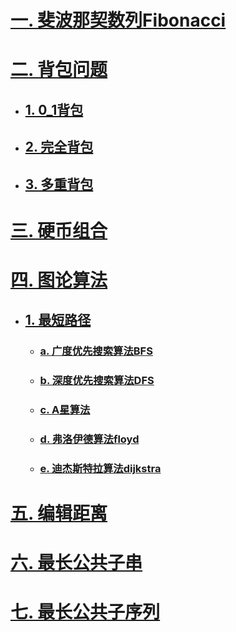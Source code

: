 
# [一. 斐波那契数列Fibonacci](https://github.com/Choven-Meng/Algorithms/blob/master/Dynamic_Programming/Fibonacci.md)

# [二. 背包问题](https://github.com/Choven-Meng/Algorithms/blob/master/Dynamic_Programming/Knapsack.md)  
  * ## [1. 0_1背包](https://github.com/Choven-Meng/Algorithms/blob/master/Dynamic_Programming/Knapsack.md#1-0-1背包)  
  * ## [2. 完全背包](https://github.com/Choven-Meng/Algorithms/blob/master/Dynamic_Programming/Knapsack.md#2-完全背包)  
  * ## [3. 多重背包](https://github.com/Choven-Meng/Algorithms/blob/master/Dynamic_Programming/Knapsack.md#3-多重背包)
  
# [三. 硬币组合](https://github.com/Choven-Meng/Algorithms/blob/master/Dynamic_Programming/coin_change.md)

# [四. 图论算法](https://github.com/Choven-Meng/Algorithms/tree/master/Exercises/GRAPH)  
  * ## [1. 最短路径](https://github.com/Choven-Meng/Algorithms/blob/master/Exercises/GRAPH/最短路径.md)  
    * ### [a. 广度优先搜索算法BFS](https://github.com/Choven-Meng/Algorithms/blob/master/Exercises/GRAPH/BFS.md)  
    * ### [b. 深度优先搜索算法DFS](https://github.com/Choven-Meng/Algorithms/blob/master/Exercises/GRAPH/DFS.md)   
    * ### [c. A星算法](https://github.com/Choven-Meng/Algorithms/blob/master/Exercises/GRAPH/最短路径.md#四-a算法a-star-算法)  
    * ### [d. 弗洛伊德算法floyd](https://github.com/Choven-Meng/Algorithms/blob/master/Exercises/GRAPH/最短路径.md#三-floyd算法)   
    * ### [e. 迪杰斯特拉算法dijkstra](https://github.com/Choven-Meng/Algorithms/blob/master/Exercises/GRAPH/最短路径.md#二-dijkstra算法)
    


 # [五. 编辑距离](https://github.com/Choven-Meng/Algorithms/blob/master/Dynamic_Programming/EditDistance.md)
 
 # [六. 最长公共子串](https://github.com/Choven-Meng/Algorithms/blob/master/Dynamic_Programming/LongCommonSubString.md)
 
 # [七. 最长公共子序列]()
